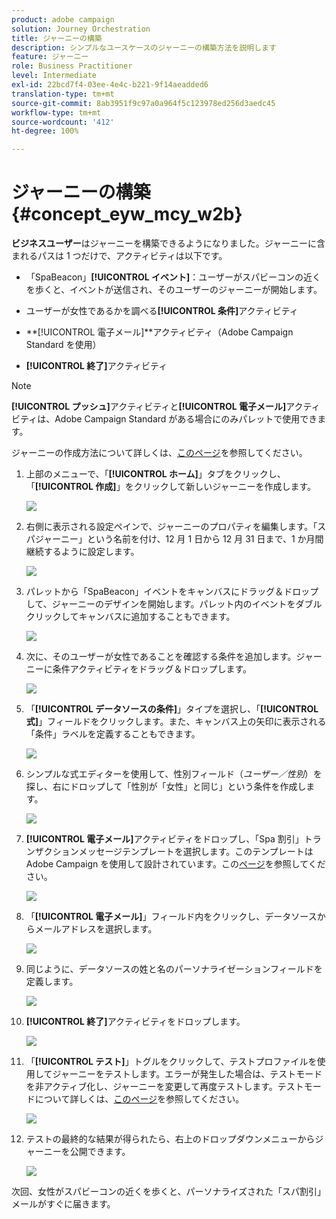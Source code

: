 ```yaml
---
product: adobe campaign
solution: Journey Orchestration
title: ジャーニーの構築
description: シンプルなユースケースのジャーニーの構築方法を説明します
feature: ジャーニー
role: Business Practitioner
level: Intermediate
exl-id: 22bcd7f4-03ee-4e4c-b221-9f14aeadded6
translation-type: tm+mt
source-git-commit: 8ab3951f9c97a0a964f5c123978ed256d3aedc45
workflow-type: tm+mt
source-wordcount: '412'
ht-degree: 100%

---
```


# ジャーニーの構築{#concept_eyw_mcy_w2b}

**ビジネスユーザー**&#x200B;はジャーニーを構築できるようになりました。ジャーニーに含まれるパスは 1 つだけで、アクティビティは以下です。

* 「SpaBeacon」**[!UICONTROL イベント]**：ユーザーがスパビーコンの近くを歩くと、イベントが送信され、そのユーザーのジャーニーが開始します。
* ユーザーが女性であるかを調べる&#x200B;**[!UICONTROL 条件]**&#x200B;アクティビティ
* **[!UICONTROL 電子メール]**アクティビティ（Adobe Campaign Standard を使用）

* **[!UICONTROL 終了]**&#x200B;アクティビティ

>[!NOTE]
>
>**[!UICONTROL プッシュ]**&#x200B;アクティビティと&#x200B;**[!UICONTROL 電子メール]**&#x200B;アクティビティは、Adobe Campaign Standard がある場合にのみパレットで使用できます。

ジャーニーの作成方法について詳しくは、[このページ](../building-journeys/journey.md)を参照してください。

1. 上部のメニューで、「**[!UICONTROL ホーム]**」タブをクリックし、「**[!UICONTROL 作成]**」をクリックして新しいジャーニーを作成します。

   ![](../assets/journey31.png)

1. 右側に表示される設定ペインで、ジャーニーのプロパティを編集します。「スパジャーニー」という名前を付け、12 月 1 日から 12 月 31 日まで、1 か月間継続するように設定します。

   ![](../assets/journeyuc1_8.png)

1. パレットから「SpaBeacon」イベントをキャンバスにドラッグ＆ドロップして、ジャーニーのデザインを開始します。パレット内のイベントをダブルクリックしてキャンバスに追加することもできます。

   ![](../assets/journeyuc1_9.png)

1. 次に、そのユーザーが女性であることを確認する条件を追加します。ジャーニーに条件アクティビティをドラッグ＆ドロップします。

   ![](../assets/journeyuc1_10.png)

1. 「**[!UICONTROL データソースの条件]**」タイプを選択し、「**[!UICONTROL 式]**」フィールドをクリックします。また、キャンバス上の矢印に表示される「条件」ラベルを定義することもできます。

   ![](../assets/journeyuc1_11.png)

1. シンプルな式エディターを使用して、性別フィールド（_ユーザー／性別_）を探し、右にドロップして「性別が「女性」と同じ」という条件を作成します。

   ![](../assets/journeyuc1_12.png)

1. **[!UICONTROL 電子メール]**&#x200B;アクティビティをドロップし、「Spa 割引」トランザクションメッセージテンプレートを選択します。このテンプレートは Adobe Campaign を使用して設計されています。この[ページ](https://docs.adobe.com/content/help/ja-JP/campaign-standard/using/communication-channels/transactional-messaging/about-transactional-messaging.html)を参照してください。

   ![](../assets/journeyuc1_13.png)

1. 「**[!UICONTROL 電子メール]**」フィールド内をクリックし、データソースからメールアドレスを選択します。


   ![](../assets/journeyuc1_14.png)

1. 同じように、データソースの姓と名のパーソナライゼーションフィールドを定義します。

   ![](../assets/journeyuc1_15.png)

1. **[!UICONTROL 終了]**&#x200B;アクティビティをドロップします。

   ![](../assets/journeyuc1_17.png)

1. 「**[!UICONTROL テスト]**」トグルをクリックして、テストプロファイルを使用してジャーニーをテストします。エラーが発生した場合は、テストモードを非アクティブ化し、ジャーニーを変更して再度テストします。テストモードについて詳しくは、[このページ](../building-journeys/testing-the-journey.md)を参照してください。

   ![](../assets/journeyuc1_18bis.png)

1. テストの最終的な結果が得られたら、右上のドロップダウンメニューからジャーニーを公開できます。

   ![](../assets/journeyuc1_18.png)

次回、女性がスパビーコンの近くを歩くと、パーソナライズされた「スパ割引」メールがすぐに届きます。
